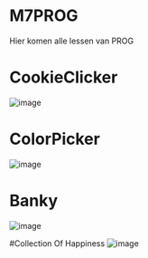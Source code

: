 # M7PROG 
Hier komen alle lessen van PROG

# CookieClicker
![image](https://user-images.githubusercontent.com/90894837/228517819-089935ce-29e7-42f2-8001-09a7998b7dc4.png)


# ColorPicker
![image](https://user-images.githubusercontent.com/90894837/228517511-728a84be-dead-4f82-b07b-54851d565b05.png)


# Banky
![image](https://user-images.githubusercontent.com/90894837/228517165-8e8d5f75-aedc-42af-bb94-c3a9622054f0.png)

#Collection Of Happiness
![image](https://user-images.githubusercontent.com/90894837/231820030-557c3fdd-a547-4dd6-bde0-f7fa8e515c14.png)
